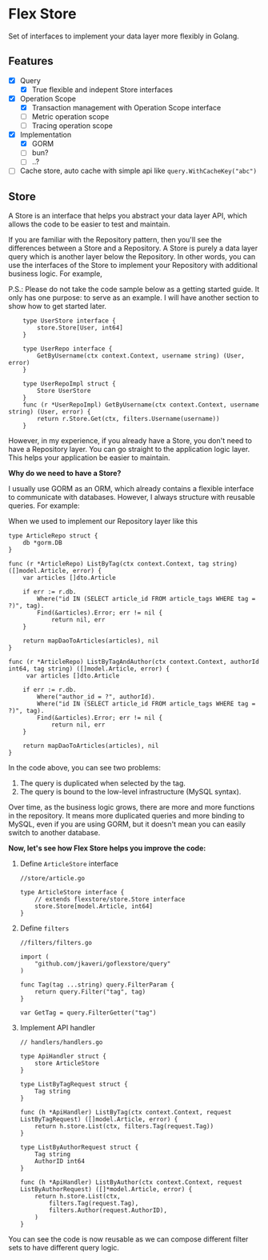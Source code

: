 # Flex Store

Set of interfaces to implement your data layer more flexibly in Golang.

## Features

- [x] Query
  - [x] True flexible and indepent Store interfaces
- [x] Operation Scope
  - [x] Transaction management with Operation Scope interface
  - [ ] Metric operation scope
  - [ ] Tracing operation scope
- [x] Implementation
  - [x] GORM
  - [ ] bun?
  - [ ] ..?
- [ ] Cache store, auto cache with simple api like `query.WithCacheKey("abc")`

## Store

A Store is an interface that helps you abstract your data layer API, which allows the code to be easier to test and maintain.

If you are familiar with the Repository pattern, then you'll see the differences between a Store and a Repository. A Store is purely a data layer query which is another layer below the Repository. In other words, you can use the interfaces of the Store to implement your Repository with additional business logic. For example,

P.S.: Please do not take the code sample below as a getting started guide. It only has one purpose: to serve as an example. I will have another section to show how to get started later.

```golang
    type UserStore interface {
        store.Store[User, int64]
    }

    type UserRepo interface {
        GetByUsername(ctx context.Context, username string) (User, error)
    }

    type UserRepoImpl struct {
        Store UserStore
    }
    func (r *UserRepoImpl) GetByUsername(ctx context.Context, username string) (User, error) {
        return r.Store.Get(ctx, filters.Username(username))
    }
```

However, in my experience, if you already have a Store, you don't need to have a Repository layer. You can go straight to the application logic layer. This helps your application be easier to maintain.

**Why do we need to have a Store?**

I usually use GORM as an ORM, which already contains a flexible interface to communicate with databases. However, I always structure with reusable queries. For example:

When we used to implement our Repository layer like this

```golang
type ArticleRepo struct {
    db *gorm.DB
}

func (r *ArticleRepo) ListByTag(ctx context.Context, tag string) ([]model.Article, error) {
    var articles []dto.Article

    if err := r.db.
        Where("id IN (SELECT article_id FROM article_tags WHERE tag = ?)", tag).
        Find(&articles).Error; err != nil {
            return nil, err
    }

    return mapDaoToArticles(articles), nil
}

func (r *ArticleRepo) ListByTagAndAuthor(ctx context.Context, authorId int64, tag string) ([]model.Article, error) {
     var articles []dto.Article

    if err := r.db.
        Where("author_id = ?", authorId).
        Where("id IN (SELECT article_id FROM article_tags WHERE tag = ?)", tag).
        Find(&articles).Error; err != nil {
            return nil, err
    }

    return mapDaoToArticles(articles), nil
}
```

In the code above, you can see two problems:

1. The query is duplicated when selected by the tag.
2. The query is bound to the low-level infrastructure (MySQL syntax).

Over time, as the business logic grows, there are more and more functions in the repository. It means more duplicated queries and more binding to MySQL, even if you are using GORM, but it doesn't mean you can easily switch to another database.

**Now, let's see how Flex Store helps you improve the code:**

1. Define `ArticleStore` interface

    ```golang
    //store/article.go

    type ArticleStore interface {
        // extends flexstore/store.Store interface
        store.Store[model.Article, int64]
    }

    ```

1. Define `filters`

    ```golang
    //filters/filters.go

    import (
        "github.com/jkaveri/goflexstore/query"
    )

    func Tag(tag ...string) query.FilterParam {
        return query.Filter("tag", tag)
    }

    var GetTag = query.FilterGetter("tag")

    ```

1. Implement API handler

    ```golang
    // handlers/handlers.go

    type ApiHandler struct {
        store ArticleStore
    }

    type ListByTagRequest struct {
        Tag string
    }

    func (h *ApiHandler) ListByTag(ctx context.Context, request ListByTagRequest) ([]model.Article, error) {
        return h.store.List(ctx, filters.Tag(request.Tag))
    }

    type ListByAuthorRequest struct {
        Tag string
        AuthorID int64
    }

    func (h *ApiHandler) ListByAuthor(ctx context.Context, request ListByAuthorRequest) ([]*model.Article, error) {
        return h.store.List(ctx,
            filters.Tag(request.Tag),
            filters.Author(request.AuthorID),
        )
    }

    ```

You can see the code is now reusable as we can compose different filter sets to have different query logic.
